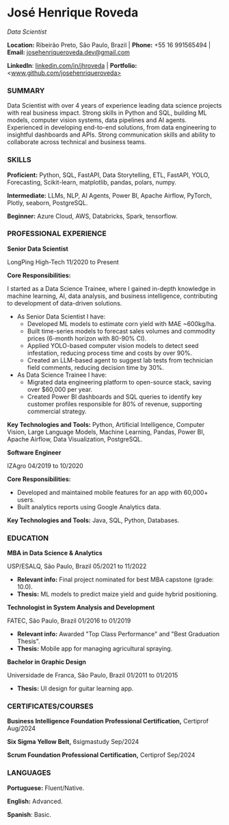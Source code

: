 # José Henrique Roveda

_Data Scientist_

**Location:** Ribeirão Preto, São Paulo, Brazil | **Phone:** +55 16 991565494 | **Email:** [josehenriqueroveda.dev@gmail.com](mailto:josehenriqueroveda.dev@gmail.com)

**LinkedIn**: [linkedin.com/in/](http://www.linkedin.com/in/name-surname)[jhroveda](http://jhroveda) | **Portfolio:** <www.github.com/josehenriqueroveda>

### SUMMARY

Data Scientist with over 4 years of experience leading data science projects with real business impact. Strong skills in Python and SQL, building ML models, computer vision systems, data pipelines and AI agents. Experienced in developing end-to-end solutions, from data engineering to insightful dashboards and APIs. Strong communication skills and ability to collaborate across technical and business teams.

### SKILLS

**Proficient:** Python, SQL, FastAPI, Data Storytelling, ETL, FastAPI, YOLO, Forecasting, Scikit-learn, matplotlib, pandas, polars, numpy.

**Intermediate:** LLMs, NLP, AI Agents, Power BI, Apache Airflow, PyTorch, Plotly, seaborn, PostgreSQL.

**Beginner:** Azure Cloud, AWS, Databricks, Spark, tensorflow.

### PROFESSIONAL EXPERIENCE

**Senior Data Scientist**

LongPing High-Tech 11/2020 to Present

**Core Responsibilities:**

I started as a Data Science Trainee, where I gained in-depth knowledge in machine learning, AI, data analysis, and business intelligence, contributing to development of data-driven solutions.

- As Senior Data Scientist I have:
  - Developed ML models to estimate corn yield with MAE ~600kg/ha.
  - Built time-series models to forecast sales volumes and commodity prices (6-month horizon with 80-90% CI).
  - Applied YOLO-based computer vision models to detect seed infestation, reducing process time and costs by over 90%.
  - Created an LLM-based agent to suggest lab tests from technician field comments, reducing decision time by 30%.
- As Data Science Trainee I have:
  - Migrated data engineering platform to open-source stack, saving over $60,000 per year.
  - Created Power BI dashboards and SQL queries to identify key customer profiles responsible for 80% of revenue, supporting commercial strategy.

**Key Technologies and Tools:** Python, Artificial Intelligence, Computer Vision, Large Language Models, Machine Learning, Pandas, Power BI, Apache Airflow, Data Visualization, PostgreSQL.


**Software Engineer**

IZAgro 04/2019 to 10/2020

**Core Responsibilities:**

- Developed and maintained mobile features for an app with 60,000+ users.
- Built analytics reports using Google Analytics data.

**Key Technologies and Tools:** Java, SQL, Python, Databases.

### EDUCATION

**MBA in Data Science & Analytics**

USP/ESALQ, São Paulo, Brazil 05/2021 to 11/2022

- **Relevant info:** Final project nominated for best MBA capstone (grade: 10.0).
- **Thesis:** ML models to predict maize yield and guide hybrid positioning.


**Technologist in System Analysis and Development**

FATEC, São Paulo, Brazil 01/2016 to 01/2019

- **Relevant info:** Awarded "Top Class Performance" and "Best Graduation Thesis".
- **Thesis:** Mobile app for managing agricultural spraying.


**Bachelor in Graphic Design**

Universidade de Franca, São Paulo, Brazil 01/2011 to 01/2015

- **Thesis:** UI design for guitar learning app.

### CERTIFICATES/COURSES

**Business Intelligence Foundation Professional Certification,** Certiprof Aug/2024

**Six Sigma Yellow Belt,** 6sigmastudy Sep/2024

**Scrum Foundation Professional Certification,** Certiprof Sep/2024

### LANGUAGES

**Portuguese:** Fluent/Native.

**English:** Advanced.

**Spanish**: Basic.
